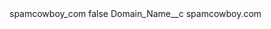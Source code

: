 <?xml version="1.0" encoding="UTF-8"?>
<CustomMetadata xmlns="http://soap.sforce.com/2006/04/metadata" xmlns:xsi="http://www.w3.org/2001/XMLSchema-instance" xmlns:xsd="http://www.w3.org/2001/XMLSchema">
    <label>spamcowboy_com</label>
    <protected>false</protected>
    <values>
        <field>Domain_Name__c</field>
        <value xsi:type="xsd:string">spamcowboy.com</value>
    </values>
</CustomMetadata>
